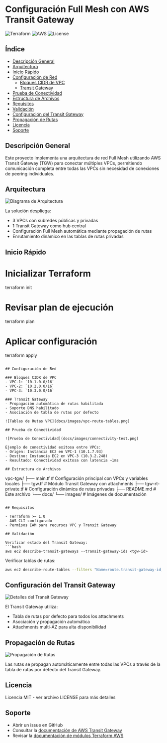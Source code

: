 # Configuración Full Mesh con AWS Transit Gateway

![Terraform](https://img.shields.io/badge/terraform-1.0+-623CE4?style=flat&logo=terraform)
![AWS](https://img.shields.io/badge/AWS-Cloud-FF9900?style=flat&logo=amazonaws)
![License](https://img.shields.io/badge/License-MIT-blue.svg)

## Índice

- [Descripción General](#descripción-general)
- [Arquitectura](#arquitectura)
- [Inicio Rápido](#inicio-rápido)
- [Configuración de Red](#configuración-de-red)
  - [Bloques CIDR de VPC](#bloques-cidr-de-vpc)
  - [Transit Gateway](#transit-gateway)
- [Prueba de Conectividad](#prueba-de-conectividad)
- [Estructura de Archivos](#estructura-de-archivos)
- [Requisitos](#requisitos)
- [Validación](#validación)
- [Configuración del Transit Gateway](#configuración-del-transit-gateway)
- [Propagación de Rutas](#propagación-de-rutas)
- [Licencia](#licencia)
- [Soporte](#soporte)

## Descripción General

Este proyecto implementa una arquitectura de red Full Mesh utilizando AWS Transit Gateway (TGW) para conectar múltiples VPCs, permitiendo comunicación completa entre todas las VPCs sin necesidad de conexiones de peering individuales.

## Arquitectura

![Diagrama de Arquitectura](docs/images/architecture-diagram.png)

La solución despliega:
- 3 VPCs con subredes públicas y privadas
- 1 Transit Gateway como hub central
- Configuración Full Mesh automática mediante propagación de rutas
- Enrutamiento dinámico en las tablas de rutas privadas

## Inicio Rápido


# Inicializar Terraform
terraform init

# Revisar plan de ejecución
terraform plan

# Aplicar configuración
terraform apply
```

## Configuración de Red

### Bloques CIDR de VPC
- VPC-1: `10.1.0.0/16`
- VPC-2: `10.2.0.0/16`
- VPC-3: `10.3.0.0/16`

### Transit Gateway
- Propagación automática de rutas habilitada
- Soporte DNS habilitado
- Asociación de tabla de rutas por defecto

![Tablas de Rutas VPC](docs/images/vpc-route-tables.png)

## Prueba de Conectividad

![Prueba de Conectividad](docs/images/connectivity-test.png)

Ejemplo de conectividad exitosa entre VPCs:
- Origen: Instancia EC2 en VPC-1 (10.1.7.93)
- Destino: Instancia EC2 en VPC-3 (10.3.2.248)
- Resultado: Conectividad exitosa con latencia ~1ms

## Estructura de Archivos

```
vpc-tgw/
├── main.tf              # Configuración principal con VPCs y variables locales
├── tgw.tf               # Módulo Transit Gateway con attachments
├── tgw-rt-private.tf    # Configuración dinámica de rutas privadas
├── README.md            # Este archivo
└── docs/
    └── images/          # Imágenes de documentación
```

## Requisitos

- Terraform >= 1.0
- AWS CLI configurado
- Permisos IAM para recursos VPC y Transit Gateway

## Validación

Verificar estado del Transit Gateway:
```bash
aws ec2 describe-transit-gateways --transit-gateway-ids <tgw-id>
```

Verificar tablas de rutas:
```bash
aws ec2 describe-route-tables --filters "Name=route.transit-gateway-id,Values=<tgw-id>"
```

## Configuración del Transit Gateway

![Detalles del Transit Gateway](docs/images/tgw-details.png)

El Transit Gateway utiliza:
- Tabla de rutas por defecto para todos los attachments
- Asociación y propagación automática
- Attachments multi-AZ para alta disponibilidad

## Propagación de Rutas

![Propagación de Rutas](docs/images/route-propagation.png)

Las rutas se propagan automáticamente entre todas las VPCs a través de la tabla de rutas por defecto del Transit Gateway.

## Licencia

Licencia MIT - ver archivo LICENSE para más detalles

## Soporte

- Abrir un issue en GitHub
- Consultar la [documentación de AWS Transit Gateway](https://docs.aws.amazon.com/es_es/vpc/latest/tgw/)
- Revisar la [documentación de módulos Terraform AWS](https://registry.terraform.io/modules/terraform-aws-modules/transit-gateway/aws/latest)
